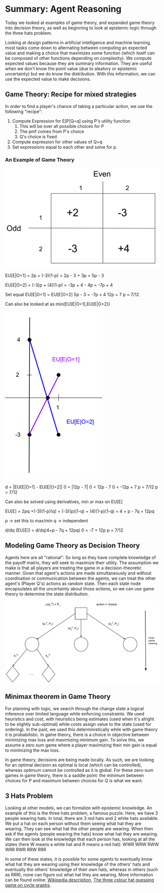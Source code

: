 # Summary: Agent Reasoning
Today we looked at examples of game theory, and expanded game theory into decision theory, as well as beginning to look at epistemic logic through  the three hats problem.

Looking at design patterns in artificial intelligence and machine learning, most tasks come down to alternating between computing an expected value and making a choice that maximizes some function (which itself can be composed of other functions depending on complexity).  We compute expected values because they are summary information.  They are useful when we don't know the point value (due to aleatory or epistemic uncertainty) but we do know the distribution.  With this information, we can use the expected value to make decisions.


## Game Theory: Recipe for mixed strategies
In order to find a player's chance of taking a particular action, we use the following "recipe":

1. Compute Expression for E[P|Q=q] using P's utility function
    1. This will be over all possible choices for P
    2. The pmf comes from P's choice
    3. Q's choice is fixed
2. Compute expression for other values of Q=q
3. Set expressions equal to each other and solve for p.

### An Example of Game Theory
![Example Chart](example-chart.png "Example Chart")


EU[E|O=1] = 2p + (-3)(1-p)
= 2p - 3 + 3p
= 5p - 3

EU[E|O=2] = (-3)p + (4)(1-p)
= -3p + 4 - 4p
= -7p + 4

Set equal EU[E|O=1] = EU[E|O=2]
5p - 3 = -7p + 4
12p = 7
p = 7/12

Can also be looked at as min{EU[E|O=1],EU[E|O=2]}


![Example Graph](example-graph.png "Example Chart")


d = |EU[E|O=1] - EU[E|O=2]|
0 = |12p - 7|
0 = 12p - 7       0 = -12p + 7
p = 7/12          p = 7/12

Can also be solved using derivatives, min or max on EU[E]

EU[E] = 2pq +(-3)(1-p)(q) + (-3)(p)(1-q) + (4)(1-p)(1-q)
= 4 + p - 7q + 12pq

p -> set this to max/min
q -> independent

d/dq (EU[E]) = d/dq(4+p - 7q + 12pq)
0 = -7 + 12p
p = 7/12

## Modeling Game Theory as Decision Theory
Agents here are all "rational": So long as they have complete knowledge of the payoff matrix, they will seek to maximize their utility.  The assumption we make is that all players are treating the game in a decision-theoretic manner.  Given that agent's actions are made simultaneously and without coordination or communication between the agents, we can treat the other agent's (Player Q's) actions as random state.  Then each state node encapsulates all the uncertainty about those actions, so we can use game theory to determine the state distribution.

![Decision Theory Model](decision-theory-model.png "Decision Theory Model")


## Minimax theorem in Game Theory
For planning with logic, we search through the change state a logical inference over limited language while enforcing constraints.  We used heuristics and cost, with heuristics being estimates (used when it's alright to be slightly sub-optimal) while costs assign value to the state (used for ordering).  In the past, we used this deterministically while with game theory it is probabilistic.  In game theory, there is a choice in objective between minimizing max loss and maximizing minimum gain.  To solve this, we assume a zero sum game where a player maximizing their min gain is equal to minimizing the max loss.  

In game theory, decisions are being made locally.  As such, we are looking for an optimal decision as optimal is local (which can be controlled), whereas optimum cannot be controlled as it is global.  For these zero-sum games in game theory, there is a saddle point: the minimum between choices for P and maximum between choices for Q is what we want.

## 3 Hats Problem
Looking at other models, we can formalize with epistemic knowledge.  An example of this is the three hats problem, a famous puzzle.  Here, we have 3 people wearing hats.  In total, there are 3 red hats and 2 white hats available.  We put a hat on each person without them seeing what hat they are wearing.  They can see what hat the other people are wearing.  When then ask if the agents (people wearing the hats) know what hat they are wearing.  We can then look at the knowledge that each person has, looking at all the states (here W means a white hat and R means a red hat):
WWR
WRW
RWW
WRR
RWR
RRW
RRR

In some of these states, it is possible for some agents to eventually know what hat they are wearing using their knowledge of the others' hats and eventually the others' knowledge of their own hats, whereas in others (such as RRR), none can figure out what hat they are wearing.  More information can be found online: [Wikipedia description](https://en.wikipedia.org/wiki/Induction_puzzles#The_King's_Wise_Men_Hat_Puzzle), [The three colour hat guessing game on cycle graphs](https://www.combinatorics.org/ojs/index.php/eljc/article/view/v24i1p37/pdf).
